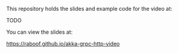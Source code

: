 This repository holds the slides and example code for the video at:

TODO

You can view the slides at:

https://raboof.github.io/akka-grpc-http-video
